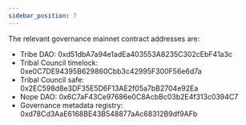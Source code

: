```yaml
---
sidebar_position: 7
---
```


The relevant governance mainnet contract addresses are:
- Tribe DAO: 0xd51dbA7a94e1adEa403553A8235C302cEbF41a3c 
- Tribal Council timelock: 0xe0C7DE94395B629860Cbb3c42995F300F56e6d7a
- Tribal Council safe: 0x2EC598d8e3DF35E5D6F13AE2f05a7bB2704e92Ea
- Nope DAO: 0x6C7aF43Ce97686e0C8AcbBc03b2E4f313c0394C7
- Governance metadata registry: 0xd78Cd3AaE6168BE43B548877aAc68312B9df9AFb


